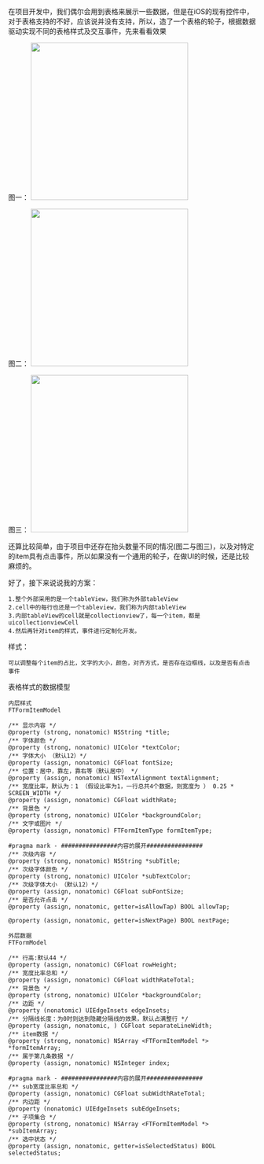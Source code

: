 在项目开发中，我们偶尔会用到表格来展示一些数据，但是在iOS的现有控件中，对于表格支持的不好，应该说并没有支持，所以，造了一个表格的轮子，根据数据驱动实现不同的表格样式及交互事件，先来看看效果
 
 图一：
<img src="http://7qnbrb.com1.z0.glb.clouddn.com/form1.png" width="320">


图二：
<img src="http://7qnbrb.com1.z0.glb.clouddn.com/form2.png" width="320">


图三：
<img src="http://7qnbrb.com1.z0.glb.clouddn.com/form3.png" width="320">

还算比较简单，由于项目中还存在抬头数量不同的情况(图二与图三)，以及对特定的item具有点击事件，所以如果没有一个通用的轮子，在做UI的时候，还是比较麻烦的。

好了，接下来说说我的方案：
~~~
1.整个外部采用的是一个tableView，我们称为外部tableView
2.cell中的每行也还是一个tableview，我们称为内部tableView
3.内部tableView的cell就是collectionview了，每一个item，都是uicollectionviewCell
4.然后再针对item的样式，事件进行定制化开发。
~~~

样式：
~~~
可以调整每个item的占比，文字的大小，颜色，对齐方式，是否存在边框线，以及是否有点击事件
~~~

表格样式的数据模型
~~~
内层样式
FTFormItemModel

/** 显示内容 */
@property (strong, nonatomic) NSString *title;
/** 字体颜色 */
@property (strong, nonatomic) UIColor *textColor;
/** 字体大小 （默认12）*/
@property (assign, nonatomic) CGFloat fontSize;
/** 位置：居中，靠左，靠右等（默认居中） */
@property (assign, nonatomic) NSTextAlignment textAlignment;
/** 宽度比率，默认为：1 （假设比率为1，一行总共4个数据，则宽度为 ） 0.25 * SCREEN_WIDTH */
@property (assign, nonatomic) CGFloat widthRate;
/** 背景色 */
@property (strong, nonatomic) UIColor *backgroundColor;
/** 文字或图片 */
@property (assign, nonatomic) FTFormItemType formItemType;

#pragma mark - ################内容的展开################
/** 次级内容 */
@property (strong, nonatomic) NSString *subTitle;
/** 次级字体颜色 */
@property (strong, nonatomic) UIColor *subTextColor;
/** 次级字体大小 （默认12）*/
@property (assign, nonatomic) CGFloat subFontSize;
/** 是否允许点击 */
@property (assign, nonatomic, getter=isAllowTap) BOOL allowTap;

@property (assign, nonatomic, getter=isNextPage) BOOL nextPage;
~~~

~~~
外层数据
FTFormModel

/** 行高:默认44 */
@property (assign, nonatomic) CGFloat rowHeight;
/** 宽度比率总和 */
@property (assign, nonatomic) CGFloat widthRateTotal;
/** 背景色 */
@property (strong, nonatomic) UIColor *backgroundColor;
/** 边距 */
@property (nonatomic) UIEdgeInsets edgeInsets;
/** 分隔线长度：为0时则达到隐藏分隔线的效果，默认占满整行 */
@property (assign, nonatomic, ) CGFloat separateLineWidth;
/** item数据 */
@property (strong, nonatomic) NSArray <FTFormItemModel *> *formItemArray;
/** 属于第几条数据 */
@property (assign, nonatomic) NSInteger index;

#pragma mark - ################内容的展开################
/** sub宽度比率总和 */
@property (assign, nonatomic) CGFloat subWidthRateTotal;
/** 内边距 */
@property (nonatomic) UIEdgeInsets subEdgeInsets;
/** 子项集合 */
@property (strong, nonatomic) NSArray <FTFormItemModel *> *subItemArray;
/** 选中状态 */
@property (assign, nonatomic, getter=isSelectedStatus) BOOL selectedStatus;

~~~




